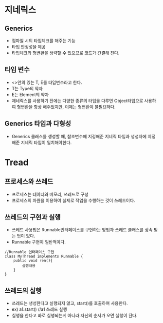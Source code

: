 # 지네릭스

## Generics
- 컴파일 시의 타입체크를 해주는 기능
- 타입 안정성을 제공
- 타입체크와 형변환을 생략할 수 있으므로 코드가 간결해 진다.

## 타입 변수
- <>안의 있는 T, E를 타입변수라고 한다.
- T는 Type의 약자
- E는 Element의 약자
- 제네릭스를 사용하기 전에는 다양한 종류의 타입을 다루면 Object타입으로 사용하여 형변환을 항상 해주었지만, 이제는 형변환이 불필요하다.

## Generics 타입과 다형성
- Generics 클래스를 생성할 때, 참조변수에 지정해준 지네릭 타입과 생성자에 지정해준 지네릭 타입이 일치해야한다.

# Tread

## 프로세스와 쓰레드
- 프로세스는 데이터와 메모리, 쓰레드로 구성
- 프로세스의 자원을 이용하여 실제로 작업을 수행하는 것이 쓰레드이다.

## 쓰레드의 구현과 실행
- 쓰레드 사용법은 Runnable인터페이스를 구현하는 방법과 쓰레드 클래스를 상속 받는 법이 있다.
- Runnable 구현이 일반적이다.
```
//Runnable 인터페이스 구현
class MyThread implements Runnable {
    public void ren(){
        실행내용
    }
}
```

## 쓰레드의 실행
- 쓰레드는 생성한다고 실행되지 않고, start()를 호출하여 사용한다.
- ex) a1.start() //a1 쓰레드 실행
- 실행을 한다고 바로 실행되는게 아니라 자신의 순서가 오면 실행이 된다.

